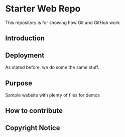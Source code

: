 # Starter Web Repo

This repository is for showing how Git and GitHub work

## Introduction
## Deployment
As stated before, we do some the same stuff.
## Purpose

Sample website with plenty of files for demos

## How to contribute
## Copyright Notice
